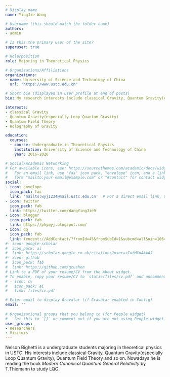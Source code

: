 ```yaml
---
# Display name
name: YingJie Wang

# Username (this should match the folder name)
authors:
- admin

# Is this the primary user of the site?
superuser: true

# Role/position
role: Majoring in Theoretical Physics

# Organizations/Affiliations
organizations:
- name: University of Science and Technology of China
  url: "https://www.ustc.edu.cn"

# Short bio (displayed in user profile at end of posts)
bio: My research interests include classical Gravity, Quantum Gravity(especially Loop Quantum Gravity), Quantum Field Theory and so on.

interests:
- classical Gravity
- Quantum Gravity(especially Loop Quantum Gravity)
- Quantum Field Theory
- Holography of Gravity

education:
  courses:
  - course: Undergraduate in Theoretical Physics
    institution: University of Science and Technology of China
    year: 2016-2020

# Social/Academic Networking
# For available icons, see: https://sourcethemes.com/academic/docs/widgets/#icons
#   For an email link, use "fas" icon pack, "envelope" icon, and a link in the
#   form "mailto:your-email@example.com" or "#contact" for contact widget.
social:
- icon: envelope
  icon_pack: fas
  link: 'mailto:wyj1234@mail.ustc.edu.cn'  # For a direct email link, use "mailto:test@example.org".
- icon: twitter
  icon_pack: fab
  link: https://twitter.com/WangYingJie9
- icon: blogger
  icon_pack: fab
  link: https://phywyj.blogspot.com/
- icon: qq
  icon_pack: fab
  link: tencent://AddContact/?fromId=45&fromSubId=1&subcmd=all&uin=1064393607&website=www.oicqzone.com
#- icon: google-scholar
#  icon_pack: ai
#  link: https://scholar.google.co.uk/citations?user=sIwtMXoAAAAJ
#- icon: github
#  icon_pack: fab
#  link: https://github.com/gcushen
# Link to a PDF of your resume/CV from the About widget.
# To enable, copy your resume/CV to `static/files/cv.pdf` and uncomment the lines below.  
# - icon: cv
#   icon_pack: ai
#   link: files/cv.pdf

# Enter email to display Gravatar (if Gravatar enabled in Config)
email: ""
  
# Organizational groups that you belong to (for People widget)
#   Set this to `[]` or comment out if you are not using People widget.  
user_groups:
- Researchers
- Visitors
---
```


Nelson Bighetti is a undergraduate students majoring in theoretical physics in USTC. His interests include classical Gravity, Quantum Gravity(especially Loop Quantum Gravity), Quantum Field Theory and so on. Nowadays he is reading the book *Modern Canonical Quantum General Relativity* by T.Thiemann to study LQG.

